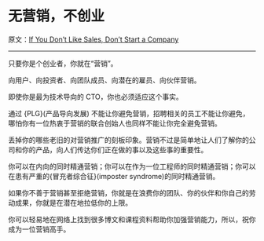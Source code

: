 # 无营销，不创业

原文：[If You Don’t Like Sales, Don’t Start a Company](hunterwalk.com/2024/12/30/if-you-dont-like-sales-dont-start-a-company)

- - -

只要你是个创业者，你就在“营销”。

向用户、向投资者、向团队成员、向潜在的雇员、向伙伴营销。

即使你是最为技术导向的 CTO，你也必须适应这个事实。

通过 {PLG}(产品导向发展) 不能让你避免营销，招聘相关的员工不能让你避免，哪怕你有一位热衷于营销的联合创始人也同样不能让你完全避免营销。

丢掉你的哪些老旧的对营销推广的刻板印象。营销不过是简单地让人们了解你的公司和你的产品，向人们传达你们正在做的事以及这些事的重要性。

你可以在内向的同时精通营销；你可以在作为一位工程师的同时精通营销；你可以在患有严重的{冒充者综合征}(imposter syndrome)的同时精通营销。

如果你不善于营销甚至拒绝营销，你就是在浪费你的团队、你的伙伴和你自己的劳动成果，你就是在潜在地拉低你的上限。

你可以轻易地在网络上找到很多博文和课程资料帮助你加强营销能力，所以，祝你成为一位营销高手。
